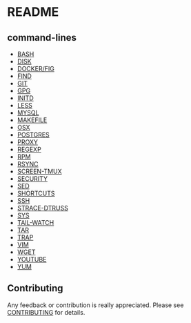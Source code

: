 README
======

command-lines
-------------

* [BASH](BASH.md)
* [DISK](DISK.md)
* [DOCKER/FIG](DOCKER-FIG.md)
* [FIND](FIND.md)
* [GIT](GIT.md)
* [GPG](GPG.md)
* [INITD](INITD.md)
* [LESS](LESS.md)
* [MYSQL](MYSQL.md)
* [MAKEFILE](MAKEFILE.md)
* [OSX](OSX.md)
* [POSTGRES](POSTGRES.md)
* [PROXY](PROXY.md)
* [REGEXP](REGEXP.md)
* [RPM](RPM.md)
* [RSYNC](RSYNC.md)
* [SCREEN-TMUX](SCREEN-TMUX.md)
* [SECURITY](SECURITY.md)
* [SED](SED.md)
* [SHORTCUTS](SHORTCUTS.md)
* [SSH](SSH.md)
* [STRACE-DTRUSS](STRACE-DTRUSS.md)
* [SYS](SYS.md)
* [TAIL-WATCH](TAIL-WATCH.md)
* [TAR](TAR.md)
* [TRAP](TRAP.md)
* [VIM](VIM.md)
* [WGET](WGET.md)
* [YOUTUBE](YOUTUBE.md)
* [YUM](YUM.md)

Contributing
------------

Any feedback or contribution is really appreciated. Please see [CONTRIBUTING](CONTRIBUTING.md) for details.
